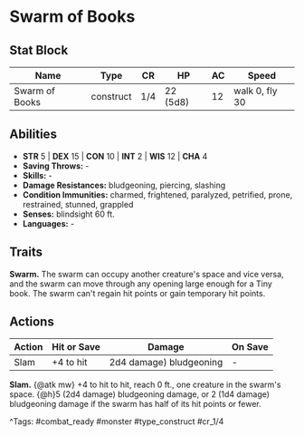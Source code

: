 # Swarm of Books

## Stat Block

| Name | Type | CR | HP | AC | Speed |
|------|------|----|----|----|-------|
| Swarm of Books | construct | 1/4 | 22 (5d8) | 12 | walk 0, fly 30 |

## Abilities

- **STR** 5 | **DEX** 15 | **CON** 10 | **INT** 2 | **WIS** 12 | **CHA** 4
- **Saving Throws:** -  
- **Skills:** -  
- **Damage Resistances:** bludgeoning, piercing, slashing  
- **Condition Immunities:** charmed, frightened, paralyzed, petrified, prone, restrained, stunned, grappled  
- **Senses:** blindsight 60 ft.  
- **Languages:** -

## Traits

**Swarm.** The swarm can occupy another creature's space and vice versa, and the swarm can move through any opening large enough for a Tiny book. The swarm can't regain hit points or gain temporary hit points.


## Actions

| Action | Hit or Save | Damage | On Save |
|--------|--------------|--------|----------|
| Slam | +4 to hit | 2d4 damage) bludgeoning | - |

**Slam.** {@atk mw} +4 to hit to hit, reach 0 ft., one creature in the swarm's space. {@h}5 (2d4 damage) bludgeoning damage, or 2 (1d4 damage) bludgeoning damage if the swarm has half of its hit points or fewer.


^Tags: #combat_ready #monster #type_construct #cr_1/4